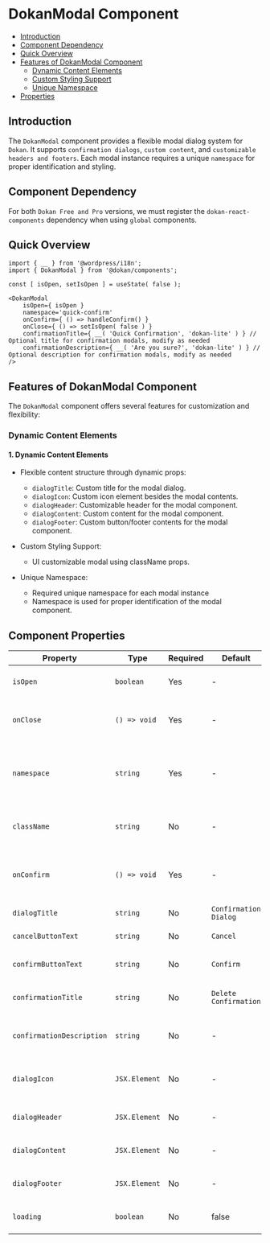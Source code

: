 # DokanModal Component

- [Introduction](#introduction)
- [Component Dependency](#component-dependency)
- [Quick Overview](#quick-overview)
- [Features of DokanModal Component](#features-of-DokanModal-component)
    - [Dynamic Content Elements](#dynamic-content-elements)
    - [Custom Styling Support](#custom-styling-support)
    - [Unique Namespace](#unique-namespace)
- [Properties](#properties)

## Introduction
The `DokanModal` component provides a flexible modal dialog system for `Dokan`. It supports `confirmation dialogs`, `custom content`, and `customizable headers and footers`.
Each modal instance requires a unique `namespace` for proper identification and styling.

## Component Dependency
For both `Dokan Free and Pro` versions, we must register the `dokan-react-components` dependency when using `global` components.

## Quick Overview

```tsx
import { __ } from '@wordpress/i18n';
import { DokanModal } from '@dokan/components';

const [ isOpen, setIsOpen ] = useState( false );

<DokanModal
    isOpen={ isOpen }
    namespace='quick-confirm'
    onConfirm={ () => handleConfirm() }
    onClose={ () => setIsOpen( false ) }
    confirmationTitle={ __( 'Quick Confirmation', 'dokan-lite' ) } // Optional title for confirmation modals, modify as needed
    confirmationDescription={ __( 'Are you sure?', 'dokan-lite' ) } // Optional description for confirmation modals, modify as needed
/>
```

## Features of DokanModal Component
The `DokanModal` component offers several features for customization and flexibility:

### Dynamic Content Elements

#### 1. Dynamic Content Elements
  - Flexible content structure through dynamic props:
    - `dialogTitle`: Custom title for the modal dialog.
    - `dialogIcon`: Custom icon element besides the modal contents.
    - `dialogHeader`: Customizable header for the modal component.
    - `dialogContent`: Custom content for the modal component.
    - `dialogFooter`: Custom button/footer contents for the modal component.

  - Custom Styling Support:
    - UI customizable modal using className props.

  - Unique Namespace:
    - Required unique namespace for each modal instance
    - Namespace is used for proper identification of the modal component.

## Component Properties

| Property                  | Type          | Required  | Default                | Description                                                     |
|---------------------------|---------------|-----------|------------------------|-----------------------------------------------------------------|
| `isOpen`                  | `boolean`     | Yes       | -                      | Controls modal visibility                                       |
| `onClose`                 | `() => void`  | Yes       | -                      | Callback function when modal closes                             |
| `namespace`               | `string`      | Yes       | -                      | Unique identifier for the modal (used for modal identification) |
| `className`               | `string`      | No        | -                      | Additional CSS classes for modal customization                  |
| `onConfirm`               | `() => void`  | Yes       | -                      | Callback function when confirm button is clicked                |
| `dialogTitle`             | `string`      | No        | `Confirmation Dialog`  | Title text for the modal                                        |
| `cancelButtonText`        | `string`      | No        | `Cancel`               | Text for the cancel button                                      |
| `confirmButtonText`       | `string`      | No        | `Confirm`              | Text for the confirm button                                     |
| `confirmationTitle`       | `string`      | No        | `Delete Confirmation`  | Title for confirmation modals                                   |
| `confirmationDescription` | `string`      | No        | -                      | Description text for confirmation modals                        |
| `dialogIcon`              | `JSX.Element` | No        | -                      | Custom icon element for the modal header                        |
| `dialogHeader`            | `JSX.Element` | No        | -                      | Custom header component                                         |
| `dialogContent`           | `JSX.Element` | No        | -                      | Custom content component                                        |
| `dialogFooter`            | `JSX.Element` | No        | -                      | Custom footer component                                         |
| `loading`                 | `boolean`     | No        | false                  | Controls loading state of the modal                             |
